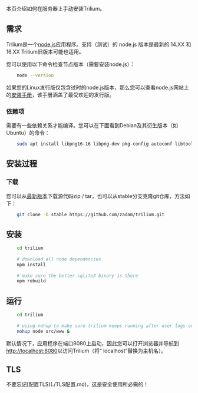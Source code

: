本页介绍如何在服务器上手动安装Trilium。

需求
--

Trilium是一个[node.js](http://nodejs.org/)应用程序。支持（测试）的 node.js 版本是最新的 14.XX 和 16.XX Trilium旧版本可能也适用。

您可以使用以下命令检查节点版本（需要安装node.js）：
```bash
    node --version
```
如果您的Linux发行版仅包含过时的node.js版本，那么您可以查看node.js网站上的[安装手册](https://nodejs.org/en/download/package-manager/#debian-and-ubuntu-based-linux-distributions)，该手册涵盖了最受欢迎的发行版。

### **依赖项**

需要有一些依赖关系才能编译。您可以在下面看到Debian及其衍生版本（如Ubuntu）的命令：
```bash
    sudo apt install libpng16-16 libpng-dev pkg-config autoconf libtool build-essential nasm libx11-dev libxkbfile-dev
```
**安装过程**
--------

### **下载**

您可以从[最新版本](https://github.com/zadam/trilium/releases/latest)下载源代码zip / tar，也可以从stable分支克隆git仓库，方法如下：
```bash
    git clone -b stable https://github.com/zadam/trilium.git
```
**安装**
------
```bash
    cd trilium
    
    # download all node dependencies
    npm install
    
    # make sure the better-sqlite3 binary is there
    npm rebuild
```
**运行**
------
```bash
    cd trilium
    
    # using nohup to make sure trilium keeps running after user logs out
    nohup node src/www &
```
默认情况下，应用程序在端口8080上启动，因此您可以打开浏览器并导航到[http://localhost:8080](http://localhost:8080/)以访问Trilium（将“ localhost”替换为主机名）。

**TLS**
-------

不要忘记[配置TLS)(./TLS配置.md)，这是安全使用所必需的！